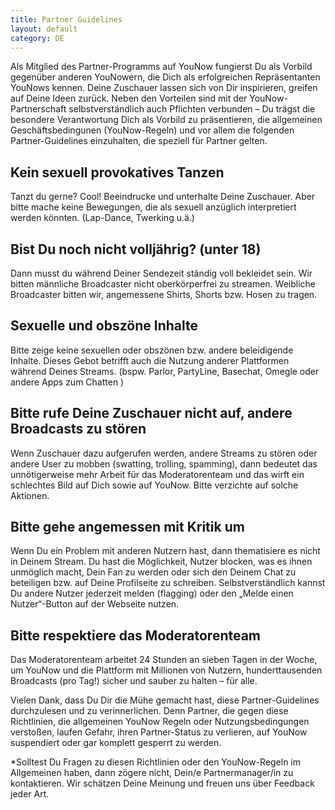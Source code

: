 ```yaml
---
title: Partner Guidelines
layout: default
category: DE
---
```


Als Mitglied des Partner-Programms auf YouNow fungierst Du als Vorbild gegenüber anderen YouNowern, die Dich als erfolgreichen Repräsentanten YouNows kennen. Deine Zuschauer lassen sich von Dir inspirieren, greifen auf Deine Ideen zurück. Neben den Vorteilen sind mit der YouNow-Partnerschaft selbstverständlich auch Pflichten verbunden – Du trägst die besondere Verantwortung Dich als Vorbild zu präsentieren, die allgemeinen Geschäftsbedingunen (YouNow-Regeln) und vor allem die folgenden Partner-Guidelines einzuhalten, die speziell für Partner gelten.

## Kein sexuell provokatives Tanzen
Tanzt du gerne? Cool! Beeindrucke und unterhalte Deine Zuschauer. Aber bitte mache keine Bewegungen, die als sexuell anzüglich interpretiert werden könnten. (Lap-Dance, Twerking u.ä.)


## Bist Du noch nicht volljährig? (unter 18)
Dann musst du während Deiner Sendezeit ständig voll bekleidet sein. Wir bitten männliche Broadcaster nicht oberkörperfrei zu streamen. Weibliche Broadcaster bitten wir, angemessene Shirts, Shorts bzw. Hosen zu tragen.

## Sexuelle und obszöne Inhalte
Bitte zeige keine sexuellen oder obszönen bzw. andere beleidigende Inhalte. Dieses Gebot betrifft auch die Nutzung anderer Plattformen während Deines Streams. (bspw. Parlor, PartyLine, Basechat, Omegle oder andere Apps zum Chatten )

## Bitte rufe Deine Zuschauer nicht auf, andere Broadcasts zu stören
Wenn Zuschauer dazu aufgerufen werden, andere Streams zu stören oder andere User zu mobben (swatting, trolling, spamming), dann bedeutet das unnötigerweise mehr Arbeit für das Moderatorenteam und das wirft ein schlechtes Bild auf Dich sowie auf YouNow. Bitte verzichte auf solche Aktionen.

## Bitte gehe angemessen mit Kritik um
Wenn Du ein Problem mit anderen Nutzern hast, dann thematisiere es nicht in Deinem Stream. Du hast die Möglichkeit, Nutzer blocken, was es ihnen unmöglich macht, Dein Fan zu werden oder sich den Deinem Chat zu beteiligen bzw. auf Deine Profilseite zu schreiben. Selbstverständlich kannst Du andere Nutzer jederzeit melden (flagging) oder den „Melde einen Nutzer“-Button auf der Webseite nutzen.

## Bitte respektiere das Moderatorenteam
Das Moderatorenteam arbeitet 24 Stunden an sieben Tagen in der Woche, um YouNow und die Plattform mit Millionen von Nutzern, hunderttausenden Broadcasts (pro Tag!) sicher und sauber zu halten – für alle. 


Vielen Dank, dass Du Dir die Mühe gemacht hast, diese Partner-Guidelines durchzulesen und zu verinnerlichen. Denn Partner, die gegen diese Richtlinien, die allgemeinen YouNow Regeln oder Nutzungsbedingungen verstoßen, laufen Gefahr, ihren Partner-Status zu verlieren, auf YouNow suspendiert oder gar komplett gesperrt zu werden.

*Solltest Du Fragen zu diesen Richtlinien oder den YouNow-Regeln im Allgemeinen haben, dann zögere nicht, Dein/e Partnermanager/in zu kontaktieren. Wir schätzen Deine Meinung und freuen uns über Feedback jeder Art.
